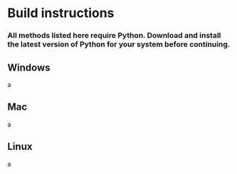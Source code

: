 # Build instructions

### All methods listed here require Python. Download and install the latest version of Python for your system before continuing.

## Windows

a

## Mac

a

## Linux

a
